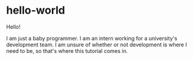 # hello-world

Hello!

I am just a baby programmer. I am an intern working for a university's development team.
I am unsure of whether or not development is where I need to be, so that's where this tutorial comes in.
